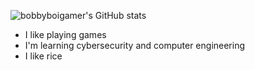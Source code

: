 ![bobbyboigamer's GitHub stats](https://github-readme-stats.vercel.app/api?username=bobbyboigamer&show_icons=true&theme=dark)

- I like playing games
- I'm learning cybersecurity and computer engineering
- I like rice
